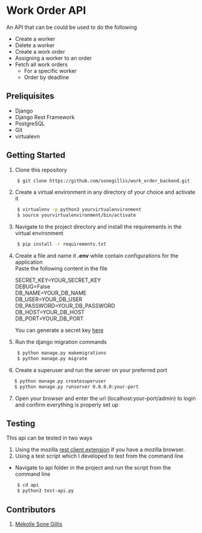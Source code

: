 # Work Order API
An API that can be could be used to do the following
- Create a worker
- Delete a worker
- Create a work order
- Assigning a worker to an order
- Fetch all work orders
    * For a specific worker
    * Order by deadline
  
## Preliquisites
- Django
- Django Rest Framework
- PostgreSQL
- Git
- virtualevn

## Getting Started
1. Clone this repository
```bash 
    $ git clone https://github.com/sonegillis/work_order_backend.git
```
2. Create a virtual environment in any directory of your choice and activate it
```bash
    $ virtualenv -p python3 yourvirtualenvironment
    $ source yourvirtualenvironment/bin/activate
```
3. Navigate to the project directory and install the requirements in the virtual environment
```bash
    $ pip install -r requirements.txt
```
4. Create a file and name it **.env** while contain configurations for the application\
   Paste the following content in the file
   
      SECRET_KEY=YOUR_SECRET_KEY\
      DEBUG=False\
      DB_NAME=YOUR_DB_NAME\
      DB_USER=YOUR_DB_USER\
      DB_PASSWORD=YOUR_DB_PASSWORD\
      DB_HOST=YOUR_DB_HOST\
      DB_PORT=YOUR_DB_PORT
     
   You can generate a secret key [here](https://www.miniwebtool.com/django-secret-key-generator/)
   
5. Run the django migration commands
```bash
    $ python manage.py makemigrations
    $ python manage.py migrate
```
6. Create a superuser and run the server on your preferred port
 ```bash
    $ python manage.py createsuperuser
    $ python manage.py runserver 0.0.0.0:your-port
 ```
 
7. Open your browser and enter the url (localhost:your-port/admin) to login and confirm everything is properly set up

## Testing
This api can be tested in two ways
1. Using the mozilla [rest client extension](https://addons.mozilla.org/en-US/firefox/addon/restclient/) if you have a mozilla        browser.
2. Using a test script which I developed to test from the command line
  - Navigate to api folder in the project and run the script from the command line
  ```bash
      $ cd api
      $ python3 test-api.py
   ```
   
 ## Contributors
 1. [Mekolle Sone Gillis](https://www.githubb.com/sonegillis)
   
   
  
